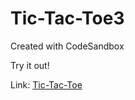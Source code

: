# Tic-Tac-Toe3
Created with CodeSandbox

Try it out! 

Link:
[Tic-Tac-Toe](https://1giue.csb.app/ "LE0")
